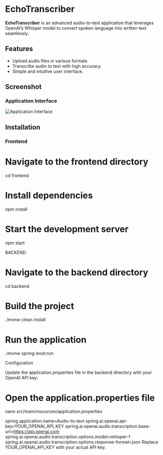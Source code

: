 # EchoTranscriber

**EchoTranscriber** is an advanced audio-to-text application that leverages OpenAI’s Whisper model to convert spoken language into written text seamlessly.

## Features

- Upload audio files in various formats.
- Transcribe audio to text with high accuracy.
- Simple and intuitive user interface.

## Screenshot

### Application Interface

![Application Interface](docs/screenshots/application-interface.png)

## Installation

### Frontend


# Navigate to the frontend directory
cd frontend

# Install dependencies
npm install

# Start the development server
npm start

BACKEND

# Navigate to the backend directory
cd backend

# Build the project
./mvnw clean install

# Run the application
./mvnw spring-boot:run

Configuration

Update the application.properties file in the backend directory with your OpenAI API key:
# Open the application.properties file
nano src/main/resources/application.properties

spring.application.name=Audio-to-text
spring.ai.openai.api-key=YOUR_OPENAI_API_KEY
spring.ai.openai.audio.transcription.base-url=https://api.openai.com
spring.ai.openai.audio.transcription.options.model=whisper-1
spring.ai.openai.audio.transcription.options.response-format=json
Replace YOUR_OPENAI_API_KEY with your actual API key.
